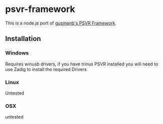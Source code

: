 # psvr-framework

This is a node.js port of [gusmanb's PSVR Framework](https://github.com/gusmanb/PSVRFramework). 

## Installation

### Windows

Requires winusb drivers, if you have trinus PSVR installed you will need to use Zadig to install the required Drivers

### Linux

Untested

### OSX

untested


